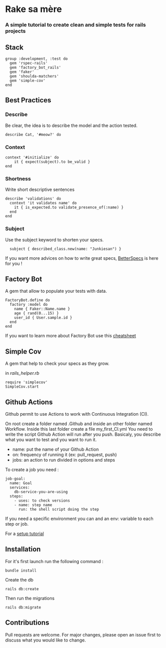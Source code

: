 # Rake sa mère
### A simple tutorial to create clean and simple tests for rails projects

## Stack

```
group :development, :test do
  gem 'rspec-rails'
  gem 'factory_bot_rails'
  gem 'faker'
  gem 'shoulda-matchers'
  gem 'simple-cov'
end
```

## Best Practices

### Describe

Be clear, the idea is to describe the model and the action tested.

```
describe Cat, '#meow?' do
```

### Context

```
context '#initialize' do
    it { expect(subject).to be_valid }
end
```

### Shortness

Write short descriptive sentences

```
describe 'validations' do
  context 'it validates name' do
    it { is_expected.to validate_presence_of(:name) }
  end
end
```

### Subject

Use the subject keyword to shorten your specs.

```
  subject { described_class.new(name: "Junkiesan") }
```


If you want more advices on how to write great specs, [BetterSpecs](https://www.betterspecs.org/) is here for you !

## Factory Bot

A gem that allow to populate your tests with data.

```
FactoryBot.define do
  factory :model do
    name { Faker::Name.name }
    age { rand(0...15) }
    user_id { User.sample.id }
  end
end
```

If you want to learn more about Factory Bot use this [cheatsheet](https://devhints.io/factory_bot)

## Simple Cov

A gem that help to check your specs as they grow.

in *rails_helper.rb*
```
require 'simplecov'
SimpleCov.start
```

## Github Actions

Github permit to use Actions to work with Continuous Integration (CI).

On root create a folder named .Github and inside an other folder named Workflow.
Inside this last folder create a file my_first_CI.yml
You need to write the script Github Action will run after you push.
Basicaly, you describe what you want to test and you want to run it.

- name: put the name of your Github Action
- on: frequency of running it (ex: pull_request, push)
- jobs: an action to run divided in options and steps

To create a job you need :
```
job-goal:
  name: Goal
  services:
    db-service-you-are-using
  steps:
    - uses: to check versions
    - name: step name
      run: the shell script doing the step
```
If you need a specific environment you can and an env: variable to each step or job.

For a [setup tutorial](https://www.pibit.nl/github/actions/rails/postgres/rspec/tutorial/example/2019/09/23/github-actions-with-rails-postgres-and-rspec/)

## Installation

For it's first launch run the following command :

```
bundle install
```

Create the db

```
rails db:create
```
Then run the migrations

```
rails db:migrate
```

## Contributions

Pull requests are welcome. For major changes, please open an issue first to discuss what you would like to change.
